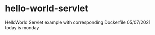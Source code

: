 # hello-world-servlet
HelloWorld Servlet example with corresponding Dockerfile
05/07/2021
today is monday
